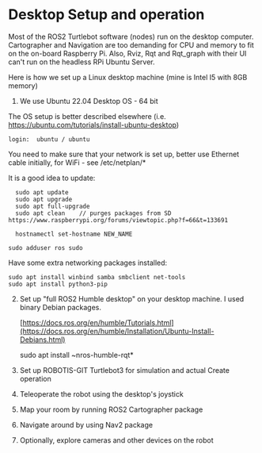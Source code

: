 # Desktop Setup and operation

Most of the ROS2 Turtlebot software (nodes) run on the desktop computer. Cartographer and Navigation are too demanding for CPU and memory to fit on the on-board Raspberry Pi. Also, Rviz, Rqt and Rqt_graph with their UI can't run on the headless RPi Ubuntu Server.

Here is how we set up a Linux desktop machine (mine is Intel I5 with 8GB memory)

1. We use Ubuntu 22.04 Desktop OS - 64 bit

The OS setup is better described elsewhere (i.e. https://ubuntu.com/tutorials/install-ubuntu-desktop)

    login:  ubuntu / ubuntu

You need to make sure that your network is set up, better use Ethernet cable initially, for WiFi - see /etc/netplan/*

It is a good idea to update:

	  sudo apt update
	  sudo apt upgrade
	  sudo apt full-upgrade
	  sudo apt clean    // purges packages from SD   https://www.raspberrypi.org/forums/viewtopic.php?f=66&t=133691

	  hostnamectl set-hostname NEW_NAME

    sudo adduser ros sudo

Have some extra networking packages installed:

    sudo apt install winbind samba smbclient net-tools
    sudo apt install python3-pip

2. Set up "full ROS2 Humble desktop" on your desktop machine. I used binary Debian packages.

    [https://docs.ros.org/en/humble/Tutorials.html](https://docs.ros.org/en/humble/Installation/Ubuntu-Install-Debians.html)

    sudo apt install ~nros-humble-rqt*

3. Set up ROBOTIS-GIT Turtlebot3 for simulation and actual Create operation

4. Teleoperate the robot using the desktop's joystick

5. Map your room by running ROS2 Cartographer package

6. Navigate around by using Nav2 package

7. Optionally, explore cameras and other devices on the robot

